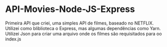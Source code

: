 # API-Movies-Node-JS-Express
Primeira API que criei, uma simples API de filmes, baseado no NETFLIX.
Utilizei como bliblioteca o Express, mas algumas dependências como Yarn.
Utilizei Json para criar uma arquivo onde os filmes são requisitados para oo index.js
